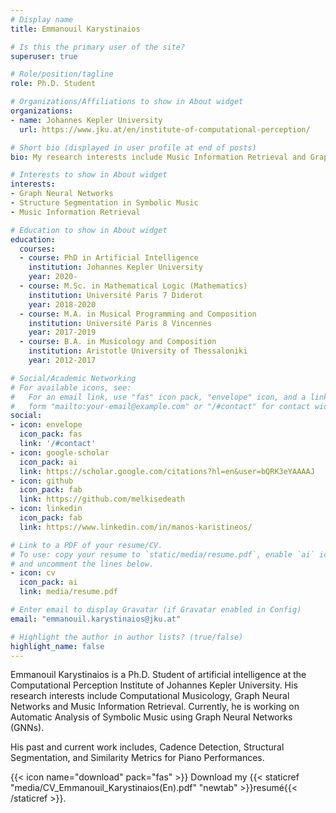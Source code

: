 ```yaml
---
# Display name
title: Emmanouil Karystinaios

# Is this the primary user of the site?
superuser: true

# Role/position/tagline
role: Ph.D. Student

# Organizations/Affiliations to show in About widget
organizations:
- name: Johannes Kepler University
  url: https://www.jku.at/en/institute-of-computational-perception/

# Short bio (displayed in user profile at end of posts)
bio: My research interests include Music Information Retrieval and Graph Neural Networks

# Interests to show in About widget
interests:
- Graph Neural Networks
- Structure Segmentation in Symbolic Music
- Music Information Retrieval

# Education to show in About widget
education:
  courses:
  - course: PhD in Artificial Intelligence
    institution: Johannes Kepler University
    year: 2020-
  - course: M.Sc. in Mathematical Logic (Mathematics)
    institution: Université Paris 7 Diderot
    year: 2018-2020
  - course: M.A. in Musical Programming and Composition
    institution: Université Paris 8 Vincennes
    year: 2017-2019
  - course: B.A. in Musicology and Composition
    institution: Aristotle University of Thessaloniki
    year: 2012-2017 

# Social/Academic Networking
# For available icons, see: 
#   For an email link, use "fas" icon pack, "envelope" icon, and a link in the
#   form "mailto:your-email@example.com" or "/#contact" for contact widget.
social:
- icon: envelope
  icon_pack: fas
  link: '/#contact'
- icon: google-scholar
  icon_pack: ai
  link: https://scholar.google.com/citations?hl=en&user=bQRK3eYAAAAJ
- icon: github
  icon_pack: fab
  link: https://github.com/melkisedeath
- icon: linkedin
  icon_pack: fab
  link: https://www.linkedin.com/in/manos-karistineos/

# Link to a PDF of your resume/CV.
# To use: copy your resume to `static/media/resume.pdf`, enable `ai` icons in `params.toml`, 
# and uncomment the lines below.
- icon: cv
  icon_pack: ai
  link: media/resume.pdf

# Enter email to display Gravatar (if Gravatar enabled in Config)
email: "emmanouil.karystinaios@jku.at"

# Highlight the author in author lists? (true/false)
highlight_name: false
---
```


Emmanouil Karystinaios is a Ph.D. Student of artificial intelligence at the Computational Perception Institute of Johannes Kepler University. His research interests include Computational Musicology, Graph Neural Networks and Music Information Retrieval. Currently, he is working on Automatic Analysis of Symbolic Music using Graph Neural Networks (GNNs).

His past and current work includes, Cadence Detection, Structural Segmentation, and Similarity Metrics for Piano Performances.

{{< icon name="download" pack="fas" >}} Download my {{< staticref "media/CV_Emmanouil_Karystinaios(En).pdf" "newtab" >}}resumé{{< /staticref >}}.
